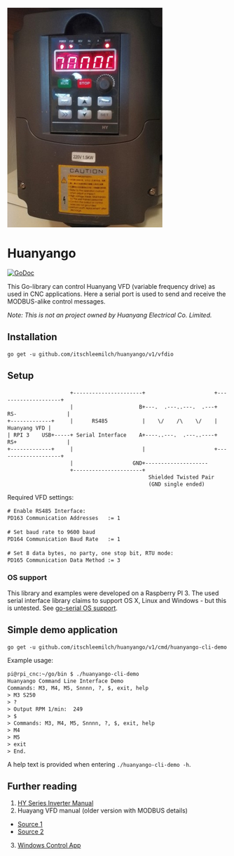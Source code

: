 ![Image of Huanyang VFD](https://raw.githubusercontent.com/itschleemilch/huanyango/master/huanyang_vfd.jpg)
# Huanyango

<a href="https://godoc.org/github.com/itschleemilch/huanyango/v1/vfdio"><img src="https://godoc.org/github.com/itschleemilch/huanyango/v1/vfdio?status.svg" alt="GoDoc"></a>

This Go-library can control Huanyang VFD (variable frequency drive) as used in CNC applications.
Here a serial port is used to send and receive the MODBUS-alike control messages.

*Note: This is not an project owned by Huanyang Electrical Co. Limited.*

## Installation

```
go get -u github.com/itschleemilch/huanyango/v1/vfdio
```

## Setup

```
                    +----------------------+                      +--------------------+
                    |                     B+---.  .---..---.  .---+ RS-                |
+-------------+     |      RS485           |    \/    /\    \/    |       Huanyang VFD |
| RPI 3    USB+-----+ Serial Interface    A+----..---.  .---..----+ RS+                |
+-------------+     |                      |                      +--------------------+
                    |                   GND+--------------------
                    +----------------------+
                                             Shielded Twisted Pair
                                             (GND single ended)
```

Required VFD settings:

```
# Enable RS485 Interface:
PD163 Communication Addresses   := 1

# Set baud rate to 9600 baud
PD164 Communication Baud Rate   := 1

# Set 8 data bytes, no party, one stop bit, RTU mode:
PD165 Communication Data Method := 3
```


### OS support

This library and examples were developed on a Raspberry PI 3. The used serial interface library claims to support OS X, Linux and Windows - but this is untested. See [go-serial OS support](https://github.com/jacobsa/go-serial/blob/master/README.markdown#os-support).

## Simple demo application

```
go get -u github.com/itschleemilch/huanyango/v1/cmd/huanyango-cli-demo
```
Example usage:

```
pi@rpi_cnc:~/go/bin $ ./huanyango-cli-demo
Huanyango Command Line Interface Demo
Commands: M3, M4, M5, Snnnn, ?, $, exit, help
> M3 S250
> ?
> Output RPM 1/min:  249
> $
> Commands: M3, M4, M5, Snnnn, ?, $, exit, help
> M4
> M5
> exit
> End.
```

A help text is provided when entering `./huanyango-cli-demo -h`.

## Further reading

1. [HY Series Inverter Manual](http://www.hy-electrical.com/bf/inverter.pdf)
2. Huayang VFD manual (older version with MODBUS details)
  - [Source 1](http://www.exoror.com/datasheet/VFD.pdf)
  - [Source 2](https://github.com/jasonwebb/tc-maker-4x4-router/blob/master/docs/spindle-and-coolant-system/Huanyang%20HY02D223B%20VFD%20manual.pdf)
3. [Windows Control App](https://github.com/GilchristT/SpindleTalker2)

